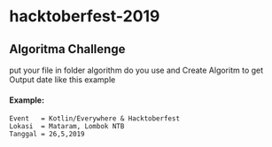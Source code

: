 # hacktoberfest-2019

## Algoritma Challenge
put your file in folder algorithm do you use and Create Algoritm to get Output date like this example

#### Example:
``` 
Event   = Kotlin/Everywhere & Hacktoberfest
Lokasi  = Mataram, Lombok NTB
Tanggal = 26,5,2019
```
